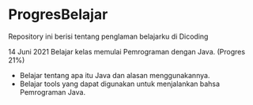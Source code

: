 # ProgresBelajar
Repository ini berisi tentang penglaman belajarku di Dicoding

14 Juni 2021
Belajar kelas memulai Pemrograman dengan Java. (Progres 21%)
  * Belajar tentang apa itu Java dan alasan menggunakannya.
  * Belajar tools yang dapat digunakan untuk menjalankan bahsa Pemrograman Java.
